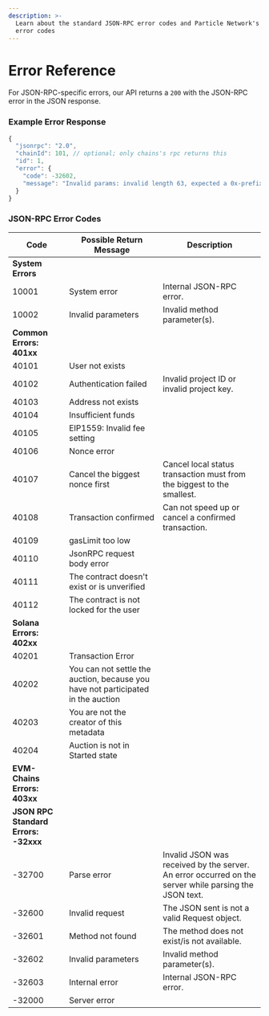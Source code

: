 ```yaml
---
description: >-
  Learn about the standard JSON-RPC error codes and Particle Network's custom
  error codes
---
```


# Error Reference

For JSON-RPC-specific errors, our API returns a `200` with the JSON-RPC error in the JSON response.

### Example Error Response

```typescript
{
  "jsonrpc": "2.0",
  "chainId": 101, // optional; only chains's rpc returns this
  "id": 1,
  "error": {
    "code": -32602,
    "message": "Invalid params: invalid length 63, expected a 0x-prefixed, padded, hex-encoded hash with length 64."
  }
}
```

### JSON-RPC Error Codes

| Code                                 | Possible Return Message                                                          | Description                                                                                           |
| ------------------------------------ | -------------------------------------------------------------------------------- | ----------------------------------------------------------------------------------------------------- |
| **System Errors**                    |                                                                                  |                                                                                                       |
| 10001                                | System error                                                                     | Internal JSON-RPC error.                                                                              |
| 10002                                | Invalid parameters                                                               | Invalid method parameter(s).                                                                          |
| **Common Errors: 401xx**             |                                                                                  |                                                                                                       |
| 40101                                | User not exists                                                                  |                                                                                                       |
| 40102                                | Authentication failed                                                            | Invalid project ID or invalid project key.                                                            |
| 40103                                | Address not exists                                                               |                                                                                                       |
| 40104                                | Insufficient funds                                                               |                                                                                                       |
| 40105                                | EIP1559: Invalid fee setting                                                     |                                                                                                       |
| 40106                                | Nonce error                                                                      |                                                                                                       |
| 40107                                | Cancel the biggest nonce first                                                   | Cancel local status transaction must from the biggest to the smallest.                                |
| 40108                                | Transaction confirmed                                                            | Can not speed up or cancel a confirmed transaction.                                                   |
| 40109                                | gasLimit too low                                                                 |                                                                                                       |
| 40110                                | JsonRPC request body error                                                       |                                                                                                       |
| 40111                                | The contract doesn't exist or is unverified                                      |                                                                                                       |
| 40112                                | The contract is not locked for the user                                          |                                                                                                       |
| **Solana Errors: 402xx**             |                                                                                  |                                                                                                       |
| 40201                                | Transaction Error                                                                |                                                                                                       |
| 40202                                | You can not settle the auction, because you have not participated in the auction |                                                                                                       |
| 40203                                | You are not the creator of this metadata                                         |                                                                                                       |
| 40204                                | Auction is not in Started state                                                  |                                                                                                       |
| **EVM-Chains Errors: 403xx**         |                                                                                  |                                                                                                       |
| **JSON RPC Standard Errors: -32xxx** |                                                                                  |                                                                                                       |
| -32700                               | Parse error                                                                      | Invalid JSON was received by the server. An error occurred on the server while parsing the JSON text. |
| -32600                               | Invalid request                                                                  | The JSON sent is not a valid Request object.                                                          |
| -32601                               | Method not found                                                                 | The method does not exist/is not available.                                                           |
| -32602                               | Invalid parameters                                                               | Invalid method parameter(s).                                                                          |
| -32603                               | Internal error                                                                   | Internal JSON-RPC error.                                                                              |
| -32000                               | Server error                                                                     |                                                                                                       |
